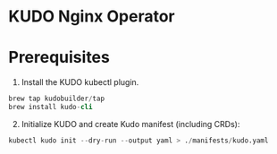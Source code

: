 KUDO Nginx Operator
==================

# Prerequisites

1. Install the KUDO kubectl plugin. 
```s
brew tap kudobuilder/tap
brew install kudo-cli
``` 
2. Initialize KUDO and create Kudo manifest (including CRDs): 
```s
kubectl kudo init --dry-run --output yaml > ./manifests/kudo.yaml
```
